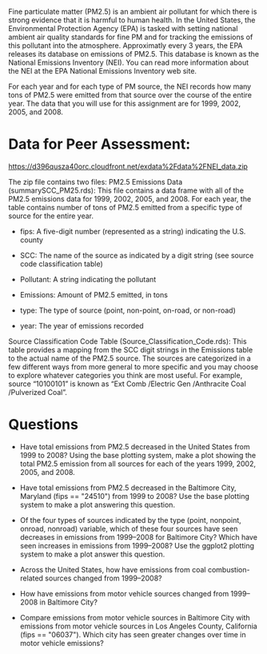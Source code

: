 Fine particulate matter (PM2.5) is an ambient air pollutant for which there is strong evidence that it is harmful to human health. In the United States, the Environmental Protection Agency (EPA) is tasked with setting national ambient air quality standards for fine PM and for tracking the emissions of this pollutant into the atmosphere. Approximatly every 3 years, the EPA releases its database on emissions of PM2.5. This database is known as the National Emissions Inventory (NEI). You can read more information about the NEI at the EPA National Emissions Inventory web site.

For each year and for each type of PM source, the NEI records how many tons of PM2.5 were emitted from that source over the course of the entire year. The data that you will use for this assignment are for 1999, 2002, 2005, and 2008.

# Data for Peer Assessment:
https://d396qusza40orc.cloudfront.net/exdata%2Fdata%2FNEI_data.zip

The zip file contains two files: PM2.5 Emissions Data (summarySCC_PM25.rds): This file contains a data frame with all of the PM2.5 emissions data for 1999, 2002, 2005, and 2008. For each year, the table contains number of tons of PM2.5 emitted from a specific type of source for the entire year. 

- fips: A five-digit number (represented as a string) indicating the U.S. county

- SCC: The name of the source as indicated by a digit string (see source code classification table)

- Pollutant: A string indicating the pollutant

- Emissions: Amount of PM2.5 emitted, in tons

- type: The type of source (point, non-point, on-road, or non-road)

- year: The year of emissions recorded

Source Classification Code Table (Source_Classification_Code.rds): This table provides a mapping from the SCC digit strings in the Emissions table to the actual name of the PM2.5 source. The sources are categorized in a few different ways from more general to more specific and you may choose to explore whatever categories you think are most useful. For example, source “10100101” is known as “Ext Comb /Electric Gen /Anthracite Coal /Pulverized Coal”.

# Questions

- Have total emissions from PM2.5 decreased in the United States from 1999 to 2008? Using the base plotting system, make a plot showing the total PM2.5 emission from all sources for each of the years 1999, 2002, 2005, and 2008.

- Have total emissions from PM2.5 decreased in the Baltimore City, Maryland (fips == "24510") from 1999 to 2008? Use the base plotting system to make a plot answering this question.

- Of the four types of sources indicated by the type (point, nonpoint, onroad, nonroad) variable, which of these four sources have seen decreases in emissions from 1999–2008 for Baltimore City? Which have seen increases in emissions from 1999–2008? Use the ggplot2 plotting system to make a plot answer this question.

- Across the United States, how have emissions from coal combustion-related sources changed from 1999–2008?

- How have emissions from motor vehicle sources changed from 1999–2008 in Baltimore City?

- Compare emissions from motor vehicle sources in Baltimore City with emissions from motor vehicle sources in Los Angeles County, California (fips == "06037"). Which city has seen greater changes over time in motor vehicle emissions?
